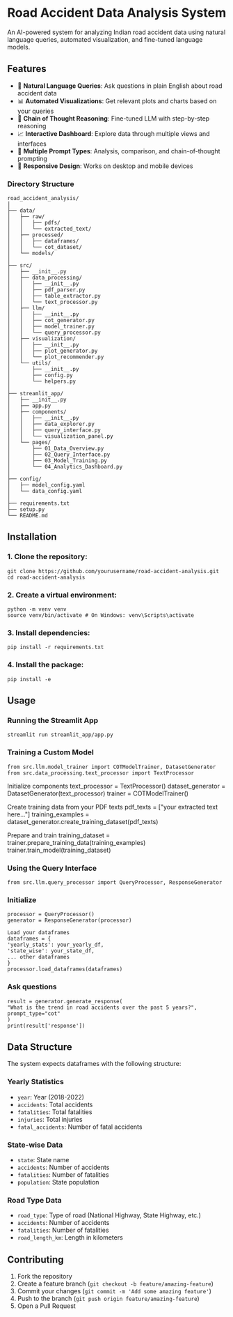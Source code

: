 # Road Accident Data Analysis System

An AI-powered system for analyzing Indian road accident data using natural language queries, automated visualization, and fine-tuned language models.

## Features

- 🤖 **Natural Language Queries**: Ask questions in plain English about road accident data
- 📊 **Automated Visualizations**: Get relevant plots and charts based on your queries
- 🧠 **Chain of Thought Reasoning**: Fine-tuned LLM with step-by-step reasoning
- 📈 **Interactive Dashboard**: Explore data through multiple views and interfaces
- 🔄 **Multiple Prompt Types**: Analysis, comparison, and chain-of-thought prompting
- 📱 **Responsive Design**: Works on desktop and mobile devices

### Directory Structure
    road_accident_analysis/
    │
    ├── data/
    │   ├── raw/
    │   │   ├── pdfs/
    │   │   └── extracted_text/
    │   ├── processed/
    │   │   ├── dataframes/
    │   │   └── cot_dataset/
    │   └── models/
    │
    ├── src/
    │   ├── __init__.py
    │   ├── data_processing/
    │   │   ├── __init__.py
    │   │   ├── pdf_parser.py
    │   │   ├── table_extractor.py
    │   │   └── text_processor.py
    │   ├── llm/
    │   │   ├── __init__.py
    │   │   ├── cot_generator.py
    │   │   ├── model_trainer.py
    │   │   └── query_processor.py
    │   ├── visualization/
    │   │   ├── __init__.py
    │   │   ├── plot_generator.py
    │   │   └── plot_recommender.py
    │   └── utils/
    │       ├── __init__.py
    │       ├── config.py
    │       └── helpers.py
    │
    ├── streamlit_app/
    │   ├── __init__.py
    │   ├── app.py
    │   ├── components/
    │   │   ├── __init__.py
    │   │   ├── data_explorer.py
    │   │   ├── query_interface.py
    │   │   └── visualization_panel.py
    │   └── pages/
    │       ├── 01_Data_Overview.py
    │       ├── 02_Query_Interface.py
    │       ├── 03_Model_Training.py
    │       └── 04_Analytics_Dashboard.py
    │
    ├── config/
    │   ├── model_config.yaml
    │   └── data_config.yaml
    │
    ├── requirements.txt
    ├── setup.py
    └── README.md


## Installation

### 1. Clone the repository:
    git clone https://github.com/yourusername/road-accident-analysis.git
    cd road-accident-analysis


### 2. Create a virtual environment:
    python -m venv venv
    source venv/bin/activate # On Windows: venv\Scripts\activate

### 3. Install dependencies:
    pip install -r requirements.txt

### 4. Install the package:
    pip install -e 

## Usage

### Running the Streamlit App
    streamlit run streamlit_app/app.py

### Training a Custom Model
    from src.llm.model_trainer import COTModelTrainer, DatasetGenerator
    from src.data_processing.text_processor import TextProcessor

Initialize components
text_processor = TextProcessor()
dataset_generator = DatasetGenerator(text_processor)
trainer = COTModelTrainer()

Create training data from your PDF texts
pdf_texts = ["your extracted text here..."]
training_examples = dataset_generator.create_training_dataset(pdf_texts)

Prepare and train
training_dataset = trainer.prepare_training_data(training_examples)
trainer.train_model(training_dataset)


### Using the Query Interface
    from src.llm.query_processor import QueryProcessor, ResponseGenerator

### Initialize
    processor = QueryProcessor()
    generator = ResponseGenerator(processor)
    
    Load your dataframes
    dataframes = {
    'yearly_stats': your_yearly_df,
    'state_wise': your_state_df,
    ... other dataframes
    }
    processor.load_dataframes(dataframes)

### Ask questions
    result = generator.generate_response(
    "What is the trend in road accidents over the past 5 years?",
    prompt_type="cot"
    )
    print(result['response'])


## Data Structure

The system expects dataframes with the following structure:

### Yearly Statistics
- `year`: Year (2018-2022)
- `accidents`: Total accidents
- `fatalities`: Total fatalities
- `injuries`: Total injuries
- `fatal_accidents`: Number of fatal accidents

### State-wise Data
- `state`: State name
- `accidents`: Number of accidents
- `fatalities`: Number of fatalities
- `population`: State population

### Road Type Data
- `road_type`: Type of road (National Highway, State Highway, etc.)
- `accidents`: Number of accidents
- `fatalities`: Number of fatalities
- `road_length_km`: Length in kilometers

## Contributing

1. Fork the repository
2. Create a feature branch (`git checkout -b feature/amazing-feature`)
3. Commit your changes (`git commit -m 'Add some amazing feature'`)
4. Push to the branch (`git push origin feature/amazing-feature`)
5. Open a Pull Request

